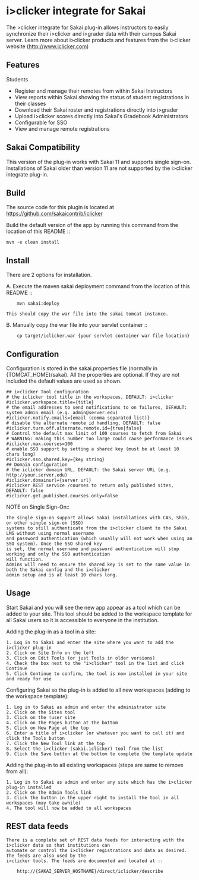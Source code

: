 i>clicker integrate for Sakai
=============================
The >clicker integrate for Sakai plug-in allows instructors to easily synchronize their i>clicker and i>grader data with 
their campus Sakai server. Learn more about i>clicker products and features from the i>clicker website (http://www.iclicker.com)

Features
--------
Students
   * Register and manage their remotes from within Sakai
Instructors
   * View reports within Sakai showing the status of student registrations in their classes
   * Download their Sakai roster and registrations directly into i>grader
   * Upload i>clicker scores directly into Sakai's Gradebook
Administrators
   * Configurable for SSO
   * View and manage remote registrations


Sakai Compatibility
-------------------
This version of the plug-in works with Sakai 11 and supports single sign-on. Installations of Sakai older than version 11 are not supported by the i>clicker integrate plug-in.

Build
-----
The source code for this plugin is located at https://github.com/sakaicontrib/iclicker

Build the default version of the app by running this command from the location of this README ::

    mvn -e clean install


Install
-------
There are 2 options for installation.

A.  Execute the maven sakai deployment command from the location of this README ::

        mvn sakai:deploy

    This should copy the war file into the sakai tomcat instance.

B.  Manually copy the war file into your servlet container ::

        cp target/iclicker.war {your servlet container war file location}


Configuration
-------------
Configuration is stored in the sakai.properties file (normally in {TOMCAT_HOME}/sakai).
All the properties are optional. If they are not included the default values are used as shown.

    ## i>clicker Tool configuration
    # the iclicker tool title in the workspaces, DEFAULT: i>clicker
    #iclicker.workspace.title={title}
    # the email addresses to send notifications to on failures, DEFAULT: system admin email (e.g. admin@server.edu)
    #iclicker.notify.emails={email (comma separated list)}
    # disable the alternate remote id handling, DEFAULT: false
    #iclicker.turn.off.alternate.remote.id={true|false}
    # Control the default max limit of 100 courses to fetch from Sakai
    # WARNING: making this number too large could cause performance issues
    #iclicker.max.courses=100
    # enable SSO support by setting a shared key (must be at least 10 chars long)
    #iclicker.sso.shared.key={key string}
    ## Domain configuration
    # the iclicker domain URL, DEFAULT: the Sakai server URL (e.g. http://your.server.edu)
    #iclicker.domainurl={server url}
    #iclicker REST service /courses to return only published sites, DEFAULT: false
    #iclicker.get.published.courses.only=false

NOTE on Single Sign-On::

    The single sign-on support allows Sakai installations with CAS, Shib, or other single sign-on (SSO)
    systems to still authenticate from the i>clicker client to the Sakai LMS without using normal username
    and password authentication (which usually will not work when using an SSO system). Once the SSO shared key
    is set, the normal username and password authentication will stop working and only the SSO authentication
    will function.
    Admins will need to ensure the shared key is set to the same value in both the Sakai config and the i>clicker
    admin setup and is at least 10 chars long.


Usage
-----
Start Sakai and you will see the new app appear as a tool which can be added to your site.
This tool should be added to the workspace template for all Sakai users so it is accessible to 
everyone in the institution.

Adding the plug-in as a tool in a site:

    1. Log in to Sakai and enter the site where you want to add the i>clicker plug-in
    2. Click on Site Info on the left
    3. Click on Edit Tools (or just Tools in older versions)
    4. Check the box next to the "i>clicker" tool in the list and click Continue
    5. Click Continue to confirm, the tool is now installed in your site and ready for use

Configuring Sakai so the plug-in is added to all new workspaces (adding to the workspace template):

    1. Log in to Sakai as admin and enter the administrator site
    2. Click on the Sites tool
    3. Click on the !user site
    4. Click on the Pages button at the bottom
    5. Click on New Page at the top
    6. Enter a title of i>clicker (or whatever you want to call it) and click the Tools button
    7. Click the New Tool link at the top
    8. Select the i>clicker (sakai.iclicker) tool from the list
    9. Click the Save button at the bottom to complete the template update

Adding the plug-in to all existing workspaces (steps are same to remove from all):

    1. Log in to Sakai as admin and enter any site which has the i>clicker plug-in installed
    2. Click on the Admin Tools link
    3. Click the button in the upper right to install the tool in all workspaces (may take awhile)
    4. The tool will now be added to all workspaces


REST data feeds
---------------

    There is a complete set of REST data feeds for interacting with the i>clicker data so that institutions can
    automate or control the i>clicker registrations and data as desired. The feeds are also used by the
    i>clicker tools. The feeds are documented and located at ::
    
        http://{SAKAI_SERVER_HOSTNAME}/direct/iclicker/describe
